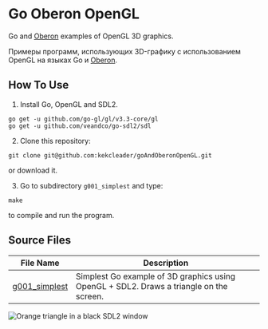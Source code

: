 # Go Oberon OpenGL

Go and [Oberon](https://freeoberon.su/en) examples of OpenGL 3D graphics.

Примеры программ, использующих 3D-графику с использованием OpenGL на языках Go и [Oberon](https://freeoberon.su).

## How To Use
1. Install Go, OpenGL and SDL2.
```
go get -u github.com/go-gl/gl/v3.3-core/gl
go get -u github.com/veandco/go-sdl2/sdl
```

2. Clone this repository:
```
git clone git@github.com:kekcleader/goAndOberonOpenGL.git
```
or download it.

3. Go to subdirectory `g001_simplest` and type:
```
make
```
to compile and run the program.

## Source Files

| File Name | Description |
| --------- | ----------- |
| [g001\_simplest](g001_simplest) | Simplest Go example of 3D graphics using OpenGL + SDL2. Draws a triangle on the screen. |

![Orange triangle in a black SDL2 window](screenshots/01.png)
